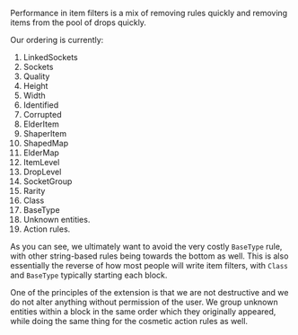 Performance in item filters is a mix of removing rules quickly and removing items from the pool of drops quickly.

Our ordering is currently:
1. LinkedSockets
2. Sockets
3. Quality
4. Height
5. Width
6. Identified
7. Corrupted
8. ElderItem
9. ShaperItem
10. ShapedMap
11. ElderMap
12. ItemLevel
13. DropLevel
14. SocketGroup
15. Rarity
16. Class
17. BaseType
18. Unknown entities.
19. Action rules.

As you can see, we ultimately want to avoid the very costly `BaseType` rule, with other string-based rules being towards the bottom as well. This is also essentially the reverse of how most people will write item filters, with `Class` and `BaseType` typically starting each block.

One of the principles of the extension is that we are not destructive and we do not alter anything without permission of the user. We group unknown entities within a block in the same order which they originally appeared, while doing the same thing for the cosmetic action rules as well.
